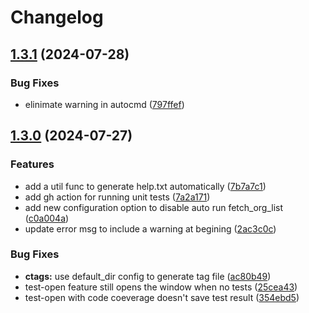 # Changelog

## [1.3.1](https://github.com/xixiaofinland/sf.nvim/compare/v1.3.0...v1.3.1) (2024-07-28)


### Bug Fixes

* elinimate warning in autocmd ([797ffef](https://github.com/xixiaofinland/sf.nvim/commit/797ffefdd5d13b126651bdb1716dba2bec4d35cf))

## [1.3.0](https://github.com/xixiaofinland/sf.nvim/compare/v1.2.2...v1.3.0) (2024-07-27)


### Features

* add a util func to generate help.txt automatically ([7b7a7c1](https://github.com/xixiaofinland/sf.nvim/commit/7b7a7c15c0a81687602237a18d2f7a245df81825))
* add gh action for running unit tests ([7a2a171](https://github.com/xixiaofinland/sf.nvim/commit/7a2a17191605d38d7cd80ee9d07c30f38b5492db))
* add new configuration option to disable auto run fetch_org_list ([c0a004a](https://github.com/xixiaofinland/sf.nvim/commit/c0a004a072fdb948fca5a7504dd3a30b33fe9d70))
* update error msg to include a warning at begining ([2ac3c0c](https://github.com/xixiaofinland/sf.nvim/commit/2ac3c0cb5708373878d792264d1948922606bdad))


### Bug Fixes

* **ctags:** use default_dir config to generate tag file ([ac80b49](https://github.com/xixiaofinland/sf.nvim/commit/ac80b49f0cdfb183a161bfb079f07e047c08df31))
* test-open feature still opens the window when no tests ([25cea43](https://github.com/xixiaofinland/sf.nvim/commit/25cea43986e9c258e2e1603ffe62bba6aa2b81d2))
* test-open with code coeverage doesn't save test result ([354ebd5](https://github.com/xixiaofinland/sf.nvim/commit/354ebd585f77c61f04fddc2d47004db1bd898182))
